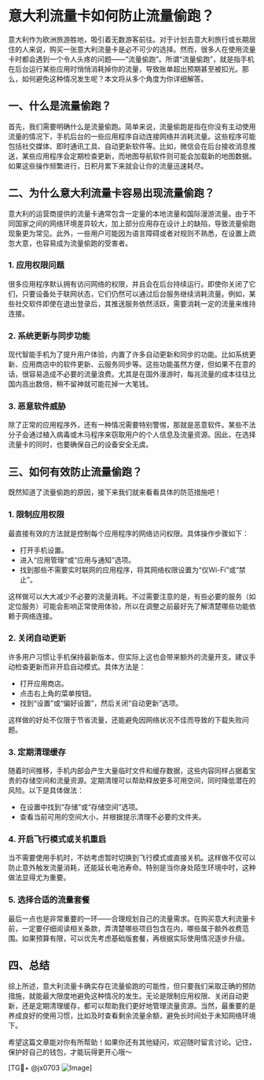 # 意大利流量卡如何防止流量偷跑？

意大利作为欧洲旅游胜地，吸引着无数游客前往。对于计划去意大利旅行或长期居住的人来说，购买一张意大利流量卡是必不可少的选择。然而，很多人在使用流量卡时都会遇到一个令人头疼的问题——“流量偷跑”。所谓“流量偷跑”，就是指手机在后台运行某些应用时悄悄消耗掉你的流量，导致账单超出预期甚至被扣光。那么，如何避免这种情况发生呢？本文将从多个角度为你详细解答。

## 一、什么是流量偷跑？

首先，我们需要明确什么是流量偷跑。简单来说，流量偷跑是指在你没有主动使用流量的情况下，手机后台的一些应用程序自动连接网络并消耗流量。这些程序可能包括社交媒体、即时通讯工具、自动更新软件等。比如，微信会在后台接收消息推送，某些应用程序会定期检查更新，而地图导航软件则可能会加载新的地图数据。如果这些操作频繁进行，日积月累下来就会让你的流量迅速耗尽。

## 二、为什么意大利流量卡容易出现流量偷跑？

意大利的运营商提供的流量卡通常包含一定量的本地流量和国际漫游流量。由于不同国家之间的网络环境差异较大，加上部分应用存在设计上的缺陷，导致流量偷跑现象更为常见。此外，一些用户可能因为语言障碍或者对规则不熟悉，在设置上疏忽大意，也容易成为流量偷跑的受害者。

### 1. **应用权限问题**
很多应用程序默认拥有访问网络的权限，并且会在后台持续运行。即使你关闭了它们，只要设备处于联网状态，它们仍然可以通过后台服务继续消耗流量。例如，某些社交软件即使在退出登录后，其推送服务依然活跃，需要消耗一定的流量来维持连接。

### 2. **系统更新与同步功能**
现代智能手机为了提升用户体验，内置了许多自动更新和同步的功能。比如系统更新、应用商店中的软件更新、云服务同步等。这些功能虽然方便，但如果不在意的话，很容易造成不必要的流量浪费。尤其是在国外漫游时，每兆流量的成本往往比国内高出数倍，稍不留神就可能花掉一大笔钱。

### 3. **恶意软件威胁**
除了正常的应用程序外，还有一种情况需要特别警惕，那就是恶意软件。某些不法分子会通过植入病毒或木马程序来窃取用户的个人信息及流量资源。因此，在选择流量卡的同时，也要确保自己的设备安全无虞。

## 三、如何有效防止流量偷跑？

既然知道了流量偷跑的原因，接下来我们就来看看具体的防范措施吧！

### 1. **限制应用权限**
最直接有效的方法就是控制每个应用程序的网络访问权限。具体操作步骤如下：
   - 打开手机设置。
   - 进入“应用管理”或“应用与通知”选项。
   - 找到那些不需要实时联网的应用程序，将其网络权限设置为“仅Wi-Fi”或“禁止”。

这样做可以大大减少不必要的流量消耗。不过需要注意的是，有些必要的服务（如定位服务）可能会影响正常使用体验，所以在调整之前最好先了解清楚哪些功能依赖于网络连接。

### 2. **关闭自动更新**
许多用户习惯让手机保持最新版本，但实际上这也会带来额外的流量开支。建议手动检查更新而非开启自动模式。具体方法是：
   - 打开应用商店。
   - 点击右上角的菜单按钮。
   - 找到“设置”或“偏好设置”，然后关闭“自动更新”选项。

这样做的好处不仅限于节省流量，还能避免因网络状况不佳而导致的下载失败问题。

### 3. **定期清理缓存**
随着时间推移，手机内部会产生大量临时文件和缓存数据，这些内容同样占据着宝贵的存储空间和流量资源。定期清理可以帮助释放更多可用空间，同时降低潜在的风险。以下是具体做法：
   - 在设置中找到“存储”或“存储空间”选项。
   - 查看当前可用的空间大小，并根据提示清理不必要的文件夹。

### 4. **开启飞行模式或关机重启**
当不需要使用手机时，不妨考虑暂时切换到飞行模式或直接关机。这样做不仅可以防止意外触发流量消耗，还能延长电池寿命。特别是当你身处陌生环境中时，这种做法显得尤为重要。

### 5. **选择合适的流量套餐**
最后一点也是非常重要的一环——合理规划自己的流量需求。在购买意大利流量卡前，一定要仔细阅读相关条款，弄清楚哪些项目包含在内，哪些属于额外收费范围。如果预算有限，可以优先考虑基础版套餐，再根据实际使用情况逐步升级。

## 四、总结

综上所述，意大利流量卡确实存在流量偷跑的可能性，但只要我们采取正确的预防措施，就能最大限度地避免这种情况的发生。无论是限制应用权限、关闭自动更新，还是定期清理缓存，都可以帮助我们更好地管理流量资源。当然，最重要的是养成良好的使用习惯，比如及时查看剩余流量余额，避免长时间处于未知网络环境下。

希望这篇文章能对你有所帮助！如果你还有其他疑问，欢迎随时留言讨论。记住，保护好自己的钱包，才能玩得更开心哦～

[TG💪+ @jx0703 ![Image](https://github.com/user-attachments/assets/dbca1d08-cadb-493c-b0ec-ad6f7a83f270)]